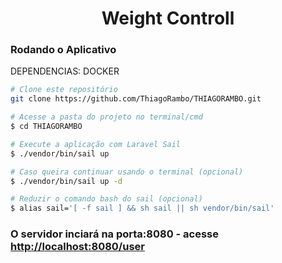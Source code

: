 <h1 align="center">Weight Controll</h1>

###  Rodando o Aplicativo

DEPENDENCIAS: DOCKER

```bash
# Clone este repositório
git clone https://github.com/ThiagoRambo/THIAGORAMBO.git

# Acesse a pasta do projeto no terminal/cmd
$ cd THIAGORAMBO

# Execute a aplicação com Laravel Sail
$ ./vendor/bin/sail up

# Caso queira continuar usando o terminal (opcional)
$ ./vendor/bin/sail up -d

# Reduzir o comando bash do sail (opcional)
$ alias sail='[ -f sail ] && sh sail || sh vendor/bin/sail'

```

### O servidor inciará na porta:8080 - acesse <http://localhost:8080/user>

